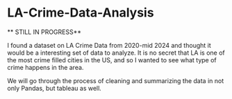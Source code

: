 # LA-Crime-Data-Analysis

** STILL IN PROGRESS**

I found a dataset on LA Crime Data from 2020-mid 2024 and thought it would be a interesting set of data to analyze. It is no secret that LA is one of the most crime filled cities in the US, and so I wanted to see what type of crime happens in the area. 

We will go through the process of cleaning and summarizing the data in not only Pandas, but tableau as well.
